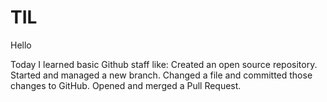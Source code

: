 # TIL

Hello

Today I learned basic Github staff like:
Created an open source repository.
Started and managed a new branch.
Changed a file and committed those changes to GitHub.
Opened and merged a Pull Request.
